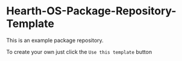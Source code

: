 # Hearth-OS-Package-Repository-Template
This is an example package repository.

To create your own just click the `Use this template` button
